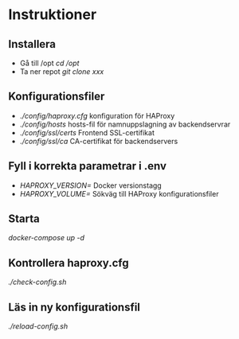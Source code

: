 # Instruktioner

## Installera
- Gå till /opt *cd /opt*
- Ta ner repot *git clone xxx*

## Konfigurationsfiler
- *./config/haproxy.cfg* konfiguration för HAProxy
- *./config/hosts* hosts-fil för namnuppslagning av backendservrar
- *./config/ssl/certs* Frontend SSL-certifikat
- *./config/ssl/ca* CA-certifikat för backendservers

## Fyll i korrekta parametrar i .env
- *HAPROXY_VERSION=* Docker versionstagg
- *HAPROXY_VOLUME=* Sökväg till HAProxy konfigurationsfiler

## Starta
*docker-compose up -d*

## Kontrollera haproxy.cfg
*./check-config.sh*

## Läs in ny konfigurationsfil
*./reload-config.sh*